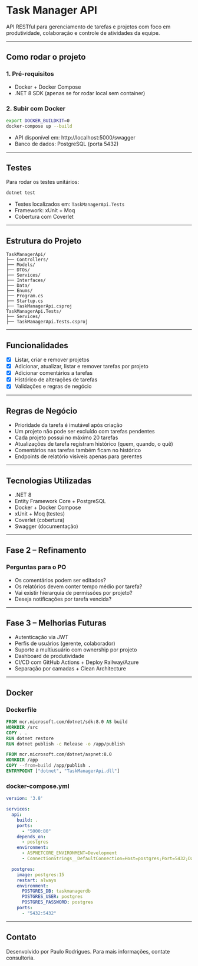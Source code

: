 #  Task Manager API

API RESTful para gerenciamento de tarefas e projetos com foco em produtividade, colaboração e controle de atividades da equipe.

---

##  Como rodar o projeto

### 1. Pré-requisitos

- Docker + Docker Compose
- .NET 8 SDK (apenas se for rodar local sem container)

### 2. Subir com Docker

```bash
export DOCKER_BUILDKIT=0
docker-compose up --build
```

- API disponível em: http://localhost:5000/swagger
- Banco de dados: PostgreSQL (porta 5432)

---

##  Testes

Para rodar os testes unitários:

```bash
dotnet test
```

- Testes localizados em: `TaskManagerApi.Tests`
- Framework: xUnit + Moq
- Cobertura com Coverlet

---

##  Estrutura do Projeto

```
TaskManagerApi/
├── Controllers/
├── Models/
├── DTOs/
├── Services/
├── Interfaces/
├── Data/
├── Enums/
├── Program.cs
├── Startup.cs
├── TaskManagerApi.csproj
TaskManagerApi.Tests/
├── Services/
├── TaskManagerApi.Tests.csproj
```

---

##  Funcionalidades

- [x] Listar, criar e remover projetos
- [x] Adicionar, atualizar, listar e remover tarefas por projeto
- [x] Adicionar comentários a tarefas
- [x] Histórico de alterações de tarefas
- [x] Validações e regras de negócio

---

##  Regras de Negócio

-  Prioridade da tarefa é imutável após criação
-  Um projeto não pode ser excluído com tarefas pendentes
-  Cada projeto possui no máximo 20 tarefas
-  Atualizações de tarefa registram histórico (quem, quando, o quê)
-  Comentários nas tarefas também ficam no histórico
-  Endpoints de relatório visíveis apenas para gerentes

---

##  Tecnologias Utilizadas

- .NET 8
- Entity Framework Core + PostgreSQL
- Docker + Docker Compose
- xUnit + Moq (testes)
- Coverlet (cobertura)
- Swagger (documentação)

---

##  Fase 2 – Refinamento

###  Perguntas para o PO

- Os comentários podem ser editados?
- Os relatórios devem conter tempo médio por tarefa?
- Vai existir hierarquia de permissões por projeto?
- Deseja notificações por tarefa vencida?

---

##  Fase 3 – Melhorias Futuras

- Autenticação via JWT
- Perfis de usuários (gerente, colaborador)
- Suporte a multiusuário com ownership por projeto
- Dashboard de produtividade
- CI/CD com GitHub Actions + Deploy Railway/Azure
- Separação por camadas + Clean Architecture

---

## Docker

### Dockerfile

```dockerfile
FROM mcr.microsoft.com/dotnet/sdk:8.0 AS build
WORKDIR /src
COPY . .
RUN dotnet restore
RUN dotnet publish -c Release -o /app/publish

FROM mcr.microsoft.com/dotnet/aspnet:8.0
WORKDIR /app
COPY --from=build /app/publish .
ENTRYPOINT ["dotnet", "TaskManagerApi.dll"]
```

### docker-compose.yml

```yaml
version: '3.8'

services:
  api:
    build: .
    ports:
      - "5000:80"
    depends_on:
      - postgres
    environment:
      - ASPNETCORE_ENVIRONMENT=Development
      - ConnectionStrings__DefaultConnection=Host=postgres;Port=5432;Database=taskmanagerdb;Username=postgres;Password=postgres

  postgres:
    image: postgres:15
    restart: always
    environment:
      POSTGRES_DB: taskmanagerdb
      POSTGRES_USER: postgres
      POSTGRES_PASSWORD: postgres
    ports:
      - "5432:5432"
```

---

## Contato
Desenvolvido por Paulo Rodrigues.
Para mais informações, contate consultoria.
